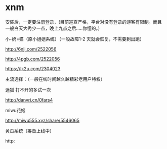 # xnm

安装后，一定要注册登录，(目前巡查严格，平台对没有登录的游客有限制。而且一般白天大秀少一点，晚上九点之后.....你懂的。)


 
小-奶=猫（原小姐姐系统）（一般故障1-2 天就会恢复，不需要到出跑）

http://6nji.com/2522056

http://4pgb.com/2522056 

https://lk2u.com/2304023

主流选择：（一般在线时间越久越精彩老用户特权）

迷狐      打不开的多试一次

http://danvri.cn/0fars4

 
miwu花姬

 http://miwu555.xyz/share/5546065

 黄瓜系统（筹备上线中）
 
 http:

 



